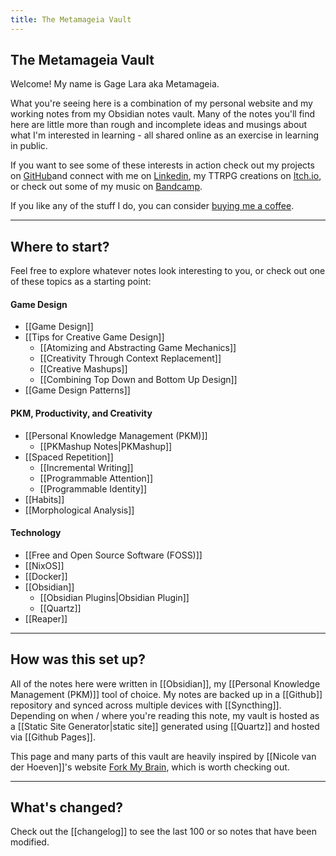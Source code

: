 ```yaml
---
title: The Metamageia Vault
---
```

## The Metamageia Vault

Welcome! My name is Gage Lara aka Metamageia. 

What you're seeing here is a combination of my personal website and my working notes from my Obsidian notes vault. Many of the notes you'll find here are little more than rough and incomplete ideas and musings about what I'm interested in learning - all shared online as an exercise in learning in public. 

If you want to see some of these interests in action check out my projects on [GitHub](https://github.com/metamageia)and connect with me on [Linkedin](https://www.linkedin.com/in/gage-lara-53946036b/), my TTRPG creations on [Itch.io](https://metamageia.itch.io/), or check out some of my music on [Bandcamp](https://gagelara.bandcamp.com/).

If you like any of the stuff I do, you can consider [buying me a coffee](https://buymeacoffee.com/metamageia).

---
## Where to start?

Feel free to explore whatever notes look interesting to you, or check out one of these topics as a starting point:
#### Game Design
- [[Game Design]]
- [[Tips for Creative Game Design]]
	- [[Atomizing and Abstracting Game Mechanics]]
	- [[Creativity Through Context Replacement]]
	- [[Creative Mashups]]
	- [[Combining Top Down and Bottom Up Design]]
- [[Game Design Patterns]]
#### PKM, Productivity, and Creativity
- [[Personal Knowledge Management (PKM)]]
	- [[PKMashup Notes|PKMashup]]
- [[Spaced Repetition]]
	- [[Incremental Writing]]
	- [[Programmable Attention]]
	- [[Programmable Identity]]
- [[Habits]]
- [[Morphological Analysis]]
#### Technology
- [[Free and Open Source Software (FOSS)]]
- [[NixOS]] 
- [[Docker]]
- [[Obsidian]]
	- [[Obsidian Plugins|Obsidian Plugin]]
	- [[Quartz]]
- [[Reaper]]
---
## How was this set up?

All of the notes here were written in [[Obsidian]], my [[Personal Knowledge Management (PKM)]] tool of choice. My notes are backed up in a [[Github]] repository and synced across multiple devices with [[Syncthing]]. Depending on when / where you're reading this note, my vault is hosted as a [[Static Site Generator|static site]] generated using [[Quartz]] and hosted via [[Github Pages]]. 

This page and many parts of this vault are heavily inspired by [[Nicole van der Hoeven]]'s website [Fork My Brain](https://notes.nicolevanderhoeven.com/Fork+My+Brain), which is worth checking out.

----
## What's changed?

Check out the [[changelog]] to see the last 100 or so notes that have been modified. 